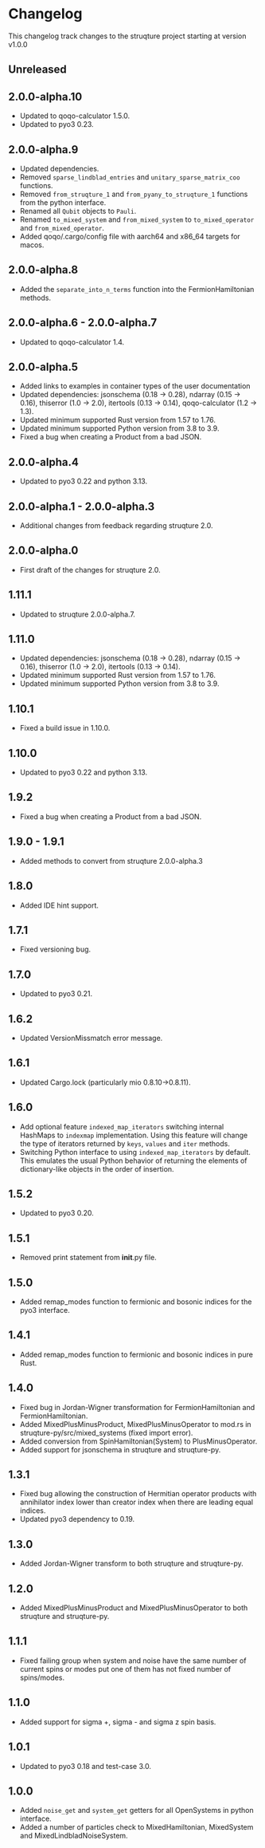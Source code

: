 # Changelog

This changelog track changes to the struqture project starting at version v1.0.0

## Unreleased

## 2.0.0-alpha.10

* Updated to qoqo-calculator 1.5.0.
* Updated to pyo3 0.23.

## 2.0.0-alpha.9

* Updated dependencies.
* Removed `sparse_lindblad_entries` and `unitary_sparse_matrix_coo` functions.
* Removed `from_struqture_1` and `from_pyany_to_struqture_1` functions from the python interface.
* Renamed all `Qubit` objects to `Pauli`.
* Renamed `to_mixed_system` and `from_mixed_system` to `to_mixed_operator` and `from_mixed_operator`.
* Added qoqo/.cargo/config file with aarch64 and x86_64 targets for macos.

## 2.0.0-alpha.8

* Added the `separate_into_n_terms` function into the FermionHamiltonian methods.

## 2.0.0-alpha.6 - 2.0.0-alpha.7

* Updated to qoqo-calculator 1.4.

## 2.0.0-alpha.5

* Added links to examples in container types of the user documentation
* Updated dependencies: jsonschema (0.18 -> 0.28), ndarray (0.15 -> 0.16), thiserror (1.0 -> 2.0), itertools (0.13 -> 0.14), qoqo-calculator (1.2 -> 1.3).
* Updated minimum supported Rust version from 1.57 to 1.76.
* Updated minimum supported Python version from 3.8 to 3.9.
* Fixed a bug when creating a Product from a bad JSON.

## 2.0.0-alpha.4

* Updated to pyo3 0.22 and python 3.13.

## 2.0.0-alpha.1 - 2.0.0-alpha.3

* Additional changes from feedback regarding struqture 2.0.

## 2.0.0-alpha.0

* First draft of the changes for struqture 2.0.

## 1.11.1

* Updated to struqture 2.0.0-alpha.7.

## 1.11.0

* Updated dependencies: jsonschema (0.18 -> 0.28), ndarray (0.15 -> 0.16), thiserror (1.0 -> 2.0), itertools (0.13 -> 0.14).
* Updated minimum supported Rust version from 1.57 to 1.76.
* Updated minimum supported Python version from 3.8 to 3.9.

## 1.10.1

* Fixed a build issue in 1.10.0.

## 1.10.0

* Updated to pyo3 0.22 and python 3.13.

## 1.9.2

* Fixed a bug when creating a Product from a bad JSON.

## 1.9.0 - 1.9.1

* Added methods to convert from struqture 2.0.0-alpha.3

## 1.8.0

* Added IDE hint support.

## 1.7.1

* Fixed versioning bug.

## 1.7.0

* Updated to pyo3 0.21.

## 1.6.2

* Updated VersionMissmatch error message.

## 1.6.1

* Updated Cargo.lock (particularly mio 0.8.10->0.8.11).

## 1.6.0

* Add optional feature `indexed_map_iterators` switching internal HashMaps to `indexmap` implementation. Using this feature will change the type of iterators returned by `keys`, `values` and `iter` methods.
* Switching Python interface to using `indexed_map_iterators` by default. This emulates the usual Python behavior of returning the elements of dictionary-like objects in the order of insertion.

## 1.5.2

* Updated to pyo3 0.20.

## 1.5.1

* Removed print statement from __init__.py file.

## 1.5.0

* Added remap_modes function to fermionic and bosonic indices for the pyo3 interface.

## 1.4.1

* Added remap_modes function to fermionic and bosonic indices in pure Rust.

## 1.4.0

* Fixed bug in Jordan-Wigner transformation for FermionHamiltonian and FermionHamiltonian.
* Added MixedPlusMinusProduct, MixedPlusMinusOperator to mod.rs in struqture-py/src/mixed_systems (fixed import error).
* Added conversion from SpinHamiltonian(System) to PlusMinusOperator.
* Added support for jsonschema in struqture and struqture-py.

## 1.3.1

* Fixed bug allowing the construction of Hermitian operator products with annihilator index lower than creator index when there are leading equal indices.
* Updated pyo3 dependency to 0.19.

## 1.3.0

* Added Jordan-Wigner transform to both struqture and struqture-py.

## 1.2.0

* Added MixedPlusMinusProduct and MixedPlusMinusOperator to both struqture and struqture-py.

## 1.1.1

* Fixed failing group when system and noise have the same number of current spins or modes put one of them has not fixed number of spins/modes.

## 1.1.0

* Added support for sigma +, sigma - and sigma z spin basis.

## 1.0.1

* Updated to pyo3 0.18 and test-case 3.0.

## 1.0.0

* Added `noise_get` and `system_get` getters for all OpenSystems in python interface.
* Added a number of particles check to MixedHamiltonian, MixedSystem and MixedLindbladNoiseSystem.
